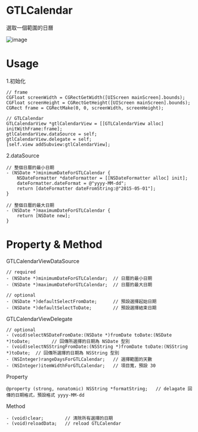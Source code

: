 # GTLCalendar


選取一個範圍的日曆

![image](https://i.imgur.com/AR7oykW.gif)

Usage
=============

1.初始化
```
// frame
CGFloat screenWidth = CGRectGetWidth([UIScreen mainScreen].bounds);
CGFloat screenHeight = CGRectGetHeight([UIScreen mainScreen].bounds);
CGRect frame = CGRectMake(0, 0, screenWidth, screenHeight);
    
// GTLCalendar
GTLCalendarView *gtlCalendarView = [[GTLCalendarView alloc] initWithFrame:frame];
gtlCalendarView.dataSource = self;
gtlCalendarView.delegate = self;
[self.view addSubview:gtlCalendarView];
```

2.dataSource
```
// 整個日曆的最小日期
- (NSDate *)minimumDateForGTLCalendar {
    NSDateFormatter *dateFormatter = [[NSDateFormatter alloc] init];
    dateFormatter.dateFormat = @"yyyy-MM-dd";
    return [dateFormatter dateFromString:@"2015-05-01"];
}

// 整個日曆的最大日期
- (NSDate *)maximumDateForGTLCalendar {
    return [NSDate new];
}
```

Property & Method
=============
GTLCalendarViewDataSource
```
// required
- (NSDate *)minimumDateForGTLCalendar;  // 日曆的最小日期
- (NSDate *)maximumDateForGTLCalendar;  // 日曆的最大日期

// optional
- (NSDate *)defaultSelectFromDate;      // 預設選擇起始日期
- (NSDate *)defaultSelectToDate;        // 預設選擇結束日期
```
GTLCalendarViewDelegate
```
// optional
- (void)selectNSDateFromDate:(NSDate *)fromDate toDate:(NSDate *)toDate;        // 回傳所選擇的日期為 NSDate 型別
- (void)selectNSStringFromDate:(NSString *)fromDate toDate:(NSString *)toDate;  // 回傳所選擇的日期為 NSString 型別
- (NSInteger)rangeDaysForGTLCalendar;   // 選擇範圍的天數
- (NSInteger)itemWidthForGTLCalendar;   // 項目寬，預設 30
```
Property
```
@property (strong, nonatomic) NSString *formatString;   // delagate 回傳的日期格式，預設格式 yyyy-MM-dd
```
Method
```
- (void)clear;        // 清除所有選擇的日期
- (void)reloadData;   // reload GTLCalendar
```
